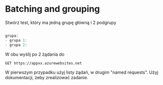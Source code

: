 # Batching and grouping

Stwórz test, który ma jedną grupę główną i 2 podgrupy

```powershell

grupa:
- grupa 1:
- grupa 2:
```

W obu wyślij po 2 żądania do

`GET https://appxx.azurewebsites.net`

W pierwszym przypadku użyj listy żądań, w drugim "named requests". Użyj dokumentacji, żeby zrealizować zadanie.
